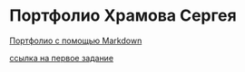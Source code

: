 # Портфолио Храмова Сергея
<a href="https://github.com/Serega89Kh/Serega89Kh.github.io/blob/BIO.md">Портфолио с помощью Markdown</a>

<a href="https://github.com/VexelB/main/blob/master/index.js">ссылка на первое задание</a>
